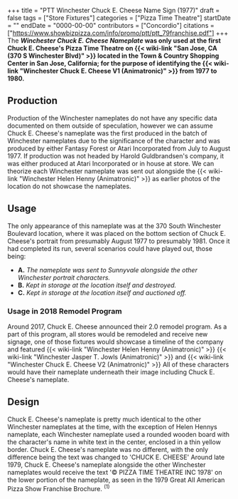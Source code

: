 +++
title = "PTT Winchester Chuck E. Cheese Name Sign (1977)"
draft = false
tags = ["Store Fixtures"]
categories = ["Pizza Time Theatre"]
startDate = ""
endDate = "0000-00-00"
contributors = ["Concordio"]
citations = ["https://www.showbizpizza.com/info/promo/ptt/ptt_79franchise.pdf"]
+++
The ***Winchester Chuck E. Cheese Nameplate* was only used at the first Chuck E. Cheese's Pizza Time Theatre on {{< wiki-link "San Jose, CA (370 S Winchester Blvd)" >}} located in the Town & Country Shopping Center in San Jose, California; for the purpose of identifying the {{< wiki-link "Winchester Chuck E. Cheese V1 (Animatronic)" >}} from 1977 to 1980.**

## Production

Production of the Winchester nameplates do not have any specific data documented on them outside of speculation, however we can assume Chuck E. Cheese's nameplate was the first produced in the batch of Winchester nameplates due to the significance of the character and was produced by either Fantasy Forest or Atari Incorporated from July to August 1977. If production was not headed by Harold Guldbrandsen's company, it was either produced at Atari Incorporated or in house at store. We can theorize each Winchester nameplate was sent out alongside the {{< wiki-link "Winchester Helen Henny (Animatronic)" >}} as earlier photos of the location do not showcase the nameplates.

## Usage

The only appearance of this nameplate was at the 370 South Winchester Boulevard location, where it was placed on the bottom section of Chuck E. Cheese's portrait from presumably August 1977 to presumably 1981. Once it had completed its run, several scenarios could have played out, those being:

- **A.** *The nameplate was sent to Sunnyvale alongside the other Winchester portrait characters.*
- **B.** *Kept in storage at the location itself and destroyed.*
- **C.** *Kept in storage at the location itself and auctioned off.*

### Usage in 2018 Remodel Program

Around 2017, Chuck E. Cheese announced their 2.0 remodel program. As a part of this program, all stores would be remodeled and receive new signage, one of those fixtures would showcase a timeline of the company and featured {{< wiki-link "Winchester Helen Henny (Animatronic)" >}} {{< wiki-link "Winchester Jasper T. Jowls (Animatronic)" >}} and {{< wiki-link "Winchester Chuck E. Cheese V2 (Animatronic)" >}} All of these characters would have their nameplate underneath their image including Chuck E. Cheese's nameplate.

## Design

Chuck E. Cheese's nameplate is pretty much identical to the other Winchester nameplates at the time, with the exception of Helen Hennys nameplate, each Winchester nameplate used a rounded wooden board with the character's name in white text in the center, enclosed in a thin yellow border. Chuck E. Cheese's nameplate was no different, with the only difference being the text was changed to 'CHUCK E. CHEESE'
Around late 1979, Chuck E. Cheese's nameplate alongside the other Winchester nameplates would receive the text '© PIZZA TIME THEATRE INC 1978' on the lower portion of the nameplate, as seen in the 1979 Great All American Pizza Show Franchise Brochure. <sup>(1)</sup>
